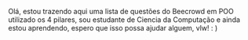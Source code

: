 Olá, estou trazendo aqui uma lista de questões do Beecrowd em POO utilizado os 4 pilares, sou estudante de Ciencia da Computação 
e ainda estou aprendendo, espero que isso possa ajudar alguem, vlw! : )
